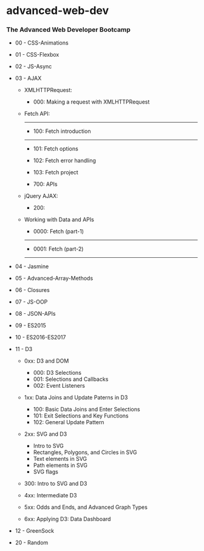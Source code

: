 # advanced-web-dev

### The Advanced Web Developer Bootcamp

* 00 - CSS-Animations
* 01 - CSS-Flexbox
* 02 - JS-Async
* 03 - AJAX
    * XMLHTTPRequest:
        * 000: Making a request with XMLHTTPRequest
    * Fetch API:
        *************************
        * 100: Fetch introduction
        *************************

        * 101: Fetch options
        * 102: Fetch error handling
        * 103: Fetch project

        * 700: APIs

    * jQuery AJAX:
        * 200: 

    * Working with Data and APIs
        * 0000: Fetch (part-1)

        **********************
        * 0001: Fetch (part-2)
        **********************

* 04 - Jasmine
* 05 - Advanced-Array-Methods
* 06 - Closures
* 07 - JS-OOP
* 08 - JSON-APIs
* 09 - ES2015
* 10 - ES2016-ES2017
* 11 - D3
    * 0xx: D3 and DOM
        * 000: D3 Selections
        * 001: Selections and Callbacks
        * 002: Event Listeners
    * 1xx: Data Joins and Update Paterns in D3
        * 100: Basic Data Joins and Enter Selections
        * 101: Exit Selections and Key Functions
        * 102: General Update Pattern

    * 2xx: SVG and D3
        * Intro to SVG
        * Rectangles, Polygons, and Circles in SVG
        * Text elements in SVG
        * Path elements in SVG
        * SVG flags
    
    * 300: Intro to SVG and D3
    * 4xx: Intermediate D3
    * 5xx: Odds and Ends, and Advanced Graph Types

    * 6xx: Applying D3: Data Dashboard
* 12 - GreenSock
* 20 - Random